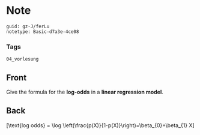 # Note
```
guid: gz-J/ferLu
notetype: Basic-d7a3e-4ce08
```

### Tags
```
04_vorlesung
```

## Front
Give the formula for the <b>log-odds</b> in a <b>linear regression
model</b>.

## Back
\[\text{log odds} = \log \left(\frac{p(X)}{1-p(X)}\right)=\beta_{0}+\beta_{1} X\]
